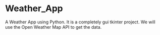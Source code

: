 # Weather_App
 A Weather App using Python. It is a completely gui tkinter project.  We will use the Open Weather Map API to get the data. 
